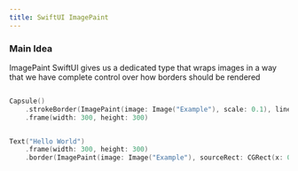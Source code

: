 ```yaml
---
title: SwiftUI ImagePaint
---
```


### Main Idea

ImagePaint SwiftUI gives us a dedicated type that wraps images in a way that we have complete control over how borders should be rendered

```swift

Capsule()
    .strokeBorder(ImagePaint(image: Image("Example"), scale: 0.1), lineWidth: 20)
    .frame(width: 300, height: 300)


Text("Hello World")
    .frame(width: 300, height: 300)
    .border(ImagePaint(image: Image("Example"), sourceRect: CGRect(x: 0, y: 0.25, width: 1, height: 0.5), scale: 0.1), width: 30)


```
